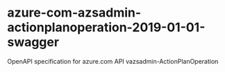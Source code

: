 # azure-com-azsadmin-actionplanoperation-2019-01-01-swagger
OpenAPI specification for azure.com API vazsadmin-ActionPlanOperation
